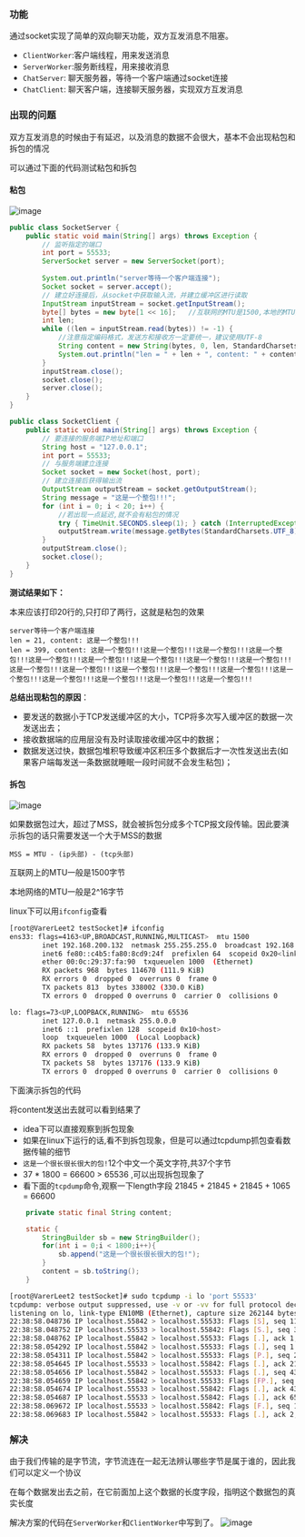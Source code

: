 ### 功能

通过socket实现了简单的双向聊天功能，双方互发消息不阻塞。

- `ClientWorker`:客户端线程，用来发送消息
- `ServerWorker`:服务断线程，用来接收消息
- `ChatServer`:    聊天服务器，等待一个客户端通过socket连接
- `ChatClient`:    聊天客户端，连接聊天服务器，实现双方互发消息



### 出现的问题

双方互发消息的时候由于有延迟，以及消息的数据不会很大，基本不会出现粘包和拆包的情况

可以通过下面的代码测试粘包和拆包

#### 粘包

![image](https://user-images.githubusercontent.com/56396192/144971830-c88ba8ca-dbad-458d-9fcf-66209977cc4e.png)

```java
public class SocketServer {
    public static void main(String[] args) throws Exception {
        // 监听指定的端口
        int port = 55533;
        ServerSocket server = new ServerSocket(port);
        
        System.out.println("server等待一个客户端连接");
        Socket socket = server.accept();
        // 建立好连接后，从socket中获取输入流，并建立缓冲区进行读取
        InputStream inputStream = socket.getInputStream();
        byte[] bytes = new byte[1 << 16];   //互联网的MTU是1500,本地的MTU是65536
        int len;
        while ((len = inputStream.read(bytes)) != -1) {
            //注意指定编码格式，发送方和接收方一定要统一，建议使用UTF-8
            String content = new String(bytes, 0, len, StandardCharsets.UTF_8);
            System.out.println("len = " + len + ", content: " + content);
        }
        inputStream.close();
        socket.close();
        server.close();
    }
}
```

```java
public class SocketClient {
    public static void main(String[] args) throws Exception {
        // 要连接的服务端IP地址和端口
        String host = "127.0.0.1";
        int port = 55533;
        // 与服务端建立连接
        Socket socket = new Socket(host, port);
        // 建立连接后获得输出流
        OutputStream outputStream = socket.getOutputStream();
        String message = "这是一个整包!!!";
        for (int i = 0; i < 20; i++) {
            //若出现一点延迟,就不会有粘包的情况
            try { TimeUnit.SECONDS.sleep(1); } catch (InterruptedException e) { e.printStackTrace(); }
            outputStream.write(message.getBytes(StandardCharsets.UTF_8));
        }
        outputStream.close();
        socket.close();
    }
}
```

**测试结果如下：**

本来应该打印20行的,只打印了两行，这就是粘包的效果

```
server等待一个客户端连接
len = 21, content: 这是一个整包!!!
len = 399, content: 这是一个整包!!!这是一个整包!!!这是一个整包!!!这是一个整包!!!这是一个整包!!!这是一个整包!!!这是一个整包!!!这是一个整包!!!这是一个整包!!!这是一个整包!!!这是一个整包!!!这是一个整包!!!这是一个整包!!!这是一个整包!!!这是一个整包!!!这是一个整包!!!这是一个整包!!!这是一个整包!!!这是一个整包!!!
```



**总结出现粘包的原因**：

- 要发送的数据小于TCP发送缓冲区的大小，TCP将多次写入缓冲区的数据一次发送出去；
- 接收数据端的应用层没有及时读取接收缓冲区中的数据；
- 数据发送过快，数据包堆积导致缓冲区积压多个数据后才一次性发送出去(如果客户端每发送一条数据就睡眠一段时间就不会发生粘包)；



#### 拆包

![image](https://user-images.githubusercontent.com/56396192/144971850-577fe12b-c4bf-49c1-ad60-2b6cd3bae34d.png)

如果数据包过大，超过了MSS，就会被拆包分成多个TCP报文段传输。因此要演示拆包的话只需要发送一个大于MSS的数据

`MSS = MTU - (ip头部) - (tcp头部)`

互联网上的MTU一般是1500字节

本地网络的MTU一般是2^16字节

linux下可以用`ifconfig`查看

```bash
[root@VarerLeet2 testSocket]# ifconfig
ens33: flags=4163<UP,BROADCAST,RUNNING,MULTICAST>  mtu 1500
        inet 192.168.200.132  netmask 255.255.255.0  broadcast 192.168.200.255
        inet6 fe80::c4b5:fa80:8cd9:24f  prefixlen 64  scopeid 0x20<link>
        ether 00:0c:29:37:fa:90  txqueuelen 1000  (Ethernet)
        RX packets 968  bytes 114670 (111.9 KiB)
        RX errors 0  dropped 0  overruns 0  frame 0
        TX packets 813  bytes 338002 (330.0 KiB)
        TX errors 0  dropped 0 overruns 0  carrier 0  collisions 0

lo: flags=73<UP,LOOPBACK,RUNNING>  mtu 65536
        inet 127.0.0.1  netmask 255.0.0.0
        inet6 ::1  prefixlen 128  scopeid 0x10<host>
        loop  txqueuelen 1000  (Local Loopback)
        RX packets 58  bytes 137176 (133.9 KiB)
        RX errors 0  dropped 0  overruns 0  frame 0
        TX packets 58  bytes 137176 (133.9 KiB)
        TX errors 0  dropped 0 overruns 0  carrier 0  collisions 0
```



下面演示拆包的代码

将content发送出去就可以看到结果了

- idea下可以直接观察到拆包现象
- 如果在linux下运行的话,看不到拆包现象，但是可以通过tcpdump抓包查看数据传输的细节
- `这是一个很长很长很大的包!`12个中文一个英文字符,共37个字节
- 37 * 1800 = 66600  > 65536 ,可以出现拆包现象了
- 看下面的`tcpdump`命令,观察一下length字段 21845 + 21845 + 21845 + 1065 = 66600

```java
    private static final String content;

    static {
        StringBuilder sb = new StringBuilder();
        for(int i = 0;i < 1800;i++){
            sb.append("这是一个很长很长很大的包!");
        }
        content = sb.toString();
    }
```

```bash
[root@VarerLeet2 testSocket]# sudo tcpdump -i lo 'port 55533'
tcpdump: verbose output suppressed, use -v or -vv for full protocol decode
listening on lo, link-type EN10MB (Ethernet), capture size 262144 bytes
22:38:58.048736 IP localhost.55842 > localhost.55533: Flags [S], seq 1143447607, win 43690, options [mss 65495,sackOK,TS val 580558 ecr 0,nop,wscale 7], length 0
22:38:58.048752 IP localhost.55533 > localhost.55842: Flags [S.], seq 3458445544, ack 1143447608, win 43690, options [mss 65495,sackOK,TS val 580559 ecr 580558,nop,wscale 7], length 0
22:38:58.048762 IP localhost.55842 > localhost.55533: Flags [.], ack 1, win 342, options [nop,nop,TS val 580559 ecr 580559], length 0
22:38:58.054292 IP localhost.55842 > localhost.55533: Flags [.], seq 1:21846, ack 1, win 342, options [nop,nop,TS val 580564 ecr 580559], length 21845
22:38:58.054311 IP localhost.55842 > localhost.55533: Flags [P.], seq 21846:43691, ack 1, win 342, options [nop,nop,TS val 580564 ecr 580559], length 21845
22:38:58.054645 IP localhost.55533 > localhost.55842: Flags [.], ack 21846, win 1365, options [nop,nop,TS val 580564 ecr 580564], length 0
22:38:58.054656 IP localhost.55842 > localhost.55533: Flags [.], seq 43691:65536, ack 1, win 342, options [nop,nop,TS val 580564 ecr 580564], length 21845
22:38:58.054659 IP localhost.55842 > localhost.55533: Flags [FP.], seq 65536:66601, ack 1, win 342, options [nop,nop,TS val 580564 ecr 580564], length 1065
22:38:58.054674 IP localhost.55533 > localhost.55842: Flags [.], ack 43691, win 2388, options [nop,nop,TS val 580564 ecr 580564], length 0
22:38:58.054687 IP localhost.55533 > localhost.55842: Flags [.], ack 65536, win 3411, options [nop,nop,TS val 580564 ecr 580564], length 0
22:38:58.069672 IP localhost.55533 > localhost.55842: Flags [F.], seq 1, ack 66602, win 3635, options [nop,nop,TS val 580579 ecr 580564], length 0
22:38:58.069683 IP localhost.55842 > localhost.55533: Flags [.], ack 2, win 342, options [nop,nop,TS val 580579 ecr 580579], length 0

```



### 解决

由于我们传输的是字节流，字节流连在一起无法辨认哪些字节是属于谁的，因此我们可以定义一个协议

在每个数据发出去之前，在它前面加上这个数据的长度字段，指明这个数据包的真实长度

解决方案的代码在`ServerWorker`和`ClientWorker`中写到了。
![image](https://user-images.githubusercontent.com/56396192/144971883-38dd5ee8-47cd-4f5d-8f11-ede235721c84.png)
